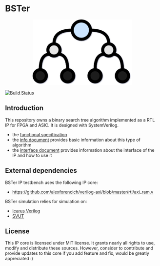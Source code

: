 # BSTer

<p align="center">
  <img width="325" height="215" src="./doc/icon.png">
</p>

[![Build Status](https://travis-ci.org/dpretet/bster.svg?branch=master)](https://travis-ci.org/dpretet/bster)

## Introduction

This repository owns a binary search tree algorithm implemented as a RTL IP for
FPGA and ASIC. It is designed with SystemVerilog.

- the [functional specification](doc/functional_spec.md)
- the [info document](doc/info.md) provides basic information about this type
  of algorithm
- the [interface document](doc/interface.md) provides information about the
  interface of the IP and how to use it

## External dependencies

BSTer IP testbench uses the following IP core:

- https://github.com/alexforencich/verilog-axi/blob/master/rtl/axi_ram.v

BSTer simulation relies for simulation on:

- [Icarus Verilog](http://iverilog.icarus.com)
- [SVUT](https://github.com/dpretet/svut)

## License

This IP core is licensed under MIT license. It grants nearly all rights to use,
modify and distribute these sources. However, consider to contribute and provide
updates to this core if you add feature and fix, would be greatly appreciated :)

